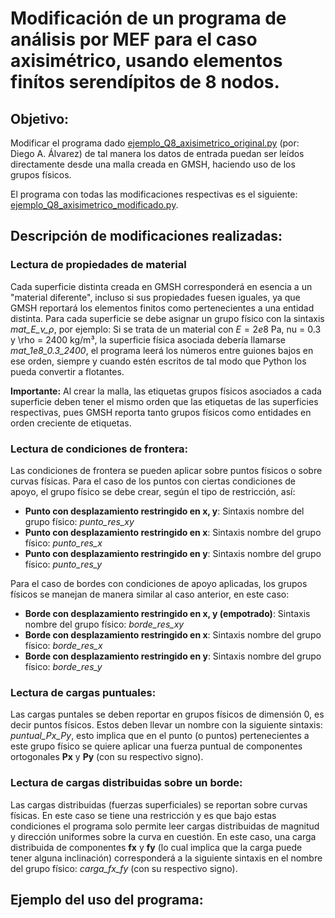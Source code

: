 # Modificación de un programa de análisis por MEF para el caso axisimétrico, usando elementos finítos serendípitos de 8 nodos.

## Objetivo: 
Modificar el programa dado [ejemplo_Q8_axisimetrico_original.py](/ejemplo_Q8_axisimetrico_original.py) (por: Diego A. Álvarez) de tal manera los datos de entrada puedan ser leídos directamente desde una malla creada en GMSH, haciendo uso de los grupos físicos.

El programa con todas las modificaciones respectivas es el siguiente: [ejemplo_Q8_axisimetrico_modificado.py](/ejemplo_Q8_axisimetrico_modificado.py).

## Descripción de modificaciones realizadas:

### Lectura de propiedades de material
Cada superficie distinta creada en GMSH corresponderá en esencia a un "material diferente", incluso si sus propiedades fuesen iguales, ya que GMSH reportará los elementos finitos como pertenecientes a una entidad distinta.
Para cada superficie se debe asignar un grupo físico con la sintaxis *mat_E_$\nu$_$\rho$*, por ejemplo: Si se trata de un material con $E = 2e8$ Pa, nu = 0.3 y \rho = 2400 kg/m³, la superficie física asociada debería llamarse *mat_1e8_0.3_2400*, el programa leerá los números entre guiones bajos en ese orden, siempre y cuando estén escritos de tal modo que Python los pueda convertir a flotantes.

**Importante:** Al crear la malla, las etiquetas grupos físicos asociados a cada superficie deben tener el mismo orden que las etiquetas de las superficies respectivas, pues GMSH reporta tanto grupos físicos como entidades en orden creciente de etiquetas.

### Lectura de condiciones de frontera:

Las condiciones de frontera se pueden aplicar sobre puntos físicos o sobre curvas físicas. Para el caso de los puntos con ciertas condiciones de apoyo, el grupo físico se debe crear, según el tipo de restricción, así:

-  **Punto con desplazamiento restringido en x, y**: Sintaxis nombre del grupo físico: *punto_res_xy*
-  **Punto con desplazamiento restringido en x**: Sintaxis nombre del grupo físico: *punto_res_x*
-  **Punto con desplazamiento restringido en y**: Sintaxis nombre del grupo físico: *punto_res_y*

Para el caso de bordes con condiciones de apoyo aplicadas, los grupos físicos se manejan de manera similar al caso anterior, en este caso:
-  **Borde con desplazamiento restringido en x, y (empotrado)**: Sintaxis nombre del grupo físico: *borde_res_xy*
-  **Borde con desplazamiento restringido en x**: Sintaxis nombre del grupo físico: *borde_res_x*
-  **Borde con desplazamiento restringido en y**: Sintaxis nombre del grupo físico: *borde_res_y*

### Lectura de cargas puntuales:

Las cargas puntales se deben reportar en grupos físicos de dimensión 0, es decir puntos físicos. Estos deben llevar un nombre con la siguiente sintaxis: *puntual_Px_Py*, esto implica que en el punto (o puntos) pertenecientes a este grupo físico se quiere aplicar una fuerza puntual de componentes ortogonales **Px** y **Py** (con su respectivo signo).

### Lectura de cargas distribuidas sobre un borde:

Las cargas distribuidas (fuerzas superficiales) se reportan sobre curvas físicas. En este caso se tiene una restricción y es que bajo estas condiciones el programa solo permite leer cargas distribuidas de magnitud y dirección uniformes sobre la curva en cuestión. En este caso, una carga distribuida de componentes **fx** y **fy** (lo cual implica que la carga puede tener alguna inclinación) corresponderá a la siguiente sintaxis en el nombre del grupo físico: *carga_fx_fy* (con su respectivo signo).


## Ejemplo del uso del programa:



